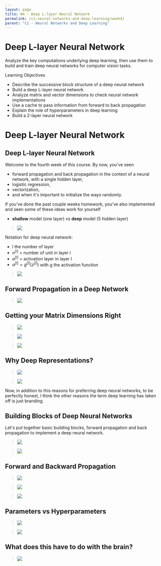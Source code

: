 ```yaml
---
layout: page
title: W4 - Deep L-layer Neural Network
permalink: /c1-neural-networks-and-deep-learning/week4/
parent: "C1 - Neural Networks and Deep Learning"
---
```


# Deep L-layer Neural Network

Analyze the key computations underlying deep learning, then use them to build and train deep neural networks for computer vision tasks.

Learning Objectives
- Describe the successive block structure of a deep neural network
- Build a deep L-layer neural network
- Analyze matrix and vector dimensions to check neural network implementations
- Use a cache to pass information from forward to back propagation
- Explain the role of hyperparameters in deep learning
- Build a 2-layer neural network


# Deep L-layer Neural Network

## Deep L-layer Neural Network

Welcome to the fourth week of this course. By now, you've seen 
- forward propagation and back propagation in the context of a neural network, with a single hidden layer, 
- logistic regression, 
- vectorization, 
- and when it's important to initialize the ways randomly. 

If you've done the past couple weeks homework, you've also implemented and seen some of these ideas work for yourself

- **shallow** model (one layer) vs **deep** model (5 hidden layer)

> <img src="./images/w02-01-Deep_L-layer_Neural_Network/img_2023-03-18_09-00-45.png">

Notation for deep neural network:
- l the number of layer
- $n^{[l]}$ = number of unit in layer l
- $a^{[l]}$ = activation layer in layer l 
- $a^{[l]} = g^{[l]}(z^{[l]})$  with g the activation function
> <img src="./images/w02-01-Deep_L-layer_Neural_Network/img_2023-03-18_09-00-50.png">

## Forward Propagation in a Deep Network

> <img src="./images/w02-02-Forward_Propagation_in_a_Deep_Network/img_2023-03-18_09-08-22.png">

## Getting your Matrix Dimensions Right

> <img src="./images/w02-03-Getting_your_Matrix_Dimensions_Right/img_2023-03-18_09-10-01.png">

> <img src="./images/w02-03-Getting_your_Matrix_Dimensions_Right/img_2023-03-18_09-10-07.png">

> <img src="./images/w02-03-Getting_your_Matrix_Dimensions_Right/img_2023-03-18_10-14-11.png">

## Why Deep Representations?

> <img src="./images/w02-04-Why_Deep_Representations/img_2023-03-18_10-16-39.png">

> <img src="./images/w02-04-Why_Deep_Representations/img_2023-03-18_10-16-42.png">

 Now, in addition to this reasons for preferring deep neural networks, to be perfectly honest, I think the other reasons the term deep learning has taken off is just branding. 

## Building Blocks of Deep Neural Networks


Let's put together basic building blocks, forward propagation and back propagation to implement a deep neural network. 

> <img src="./images/w02-05-Building_Blocks_of_Deep_Neural_Networks/img_2023-03-18_10-42-11.png">

> <img src="./images/w02-05-Building_Blocks_of_Deep_Neural_Networks/img_2023-03-18_10-42-16.png">

## Forward and Backward Propagation

> <img src="./images/w02-06-Forward_and_Backward_Propagation/img_2023-03-18_14-56-35.png">

> <img src="./images/w02-06-Forward_and_Backward_Propagation/img_2023-03-18_14-58-45.png">

> <img src="./images/w02-06-Forward_and_Backward_Propagation/img_2023-03-18_15-13-33.png">

## Parameters vs Hyperparameters

> <img src="./images/w02-07-Parameters_vs_Hyperparameters/img_2023-03-18_15-14-12.png">

> <img src="./images/w02-07-Parameters_vs_Hyperparameters/img_2023-03-18_15-14-14.png">
## What does this have to do with the brain?

> <img src="./images/w02-08-What_does_this_have_to_do_with_the_brain/img_2023-03-18_15-15-04.png">
